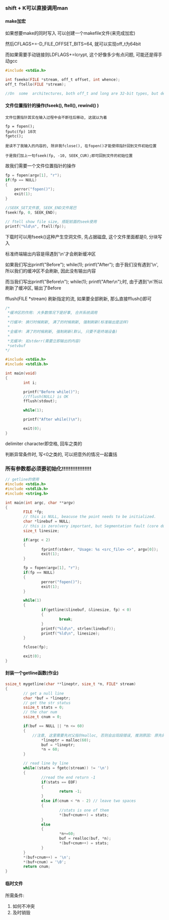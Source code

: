 ### shift + K可以直接调用man

#### make加宏

如果想要make的同时写入 可以创建一个makefile文件(来完成加宏)

然后CFLAGS+=-D_FILE_OFFSET_BITS=64, 就可以实现off_t为64bit

而如果需要手动链接则LDFLAGS+=lcrypt, 这个好像多少有点问题, 可能还是得手动gcc

```c
#include <stdio.h>

int fseeko(FILE *stream, off_t offset, int whence);
off_t ftello(FILE *stream);

//On  some  architectures, both off_t and long are 32-bit types, but defining _FILE_OFFSET_BITS with the value 64 (before including any header files) will turn off_t into a 64-bit type.
```



#### 文件位置指针的操作(fseek(), ftell(), rewind() )

```
文件位置指针其实在输入过程中会不断往后移动, 这就以为着
    
fp = fopen();
fputc(fp) 10次
fgetc(); 

是读不了我输入的内容的, 除非我fclose(), 在fopen()才能使得指针回到文件初始位置

于是我们加上一句fseek(fp, -10, SEEK_CUR);即可回到文件的初始位置
```

故我们需要一个文件位置指针的操作

```C
fp = fopen(argv[1], "r");
if(fp == NULL)
{
    perror("fopen()");
    exit(1);
}

//SEEK_SET文件首, SEEK_END文件尾巴
fseek(fp, 0, SEEK_END);

// ftell show file size, 搭配前面的seek使用
printf("%ld\n", ftell(fp));

```

下载时可以用fseek()这种产生空洞文件, 先占据磁盘, 这个文件里面都是0, 分块写入



标准终端输出内容是得遇到'\n'才会刷新缓冲区

如果我们写出printf("Before"); while(1); printf("After"); 由于我们没有遇到'\n', 所以我们的缓冲区不会刷新, 因此没有输出内容

而当我们写出printf("Before\n"); while(1); printf("After\n");时, 由于遇到'\n'所以刷新了缓冲区, 输出了Before



fflush(FILE *stream) 刷新指定的流, 如果要全部刷新, 那么直接fflush()即可

```c
/*
 *缓冲区的作用: 大多数情况下是好事, 合并系统调用
 *
 *行缓冲: 换行时候刷新, 满了的时候刷新, 强制刷新(标准输出是这样)
 *
 *全缓冲: 满了的时候刷新, 强制刷新(默认, 只要不是终端设备)
 *
 *无缓冲: 如stderr(需要立即输出的内容)
 *setvbuf
*/

#include <stdio.h>
#include <stdlib.h>

int main(void)
{
        int i;

        printf("Before while()");
        //fflush(NULL) is OK
        fflush(stdout);

        while(1);

        printf("After while()\n");

        exit(0);
}
```



delimiter character即空格, 回车之类的

判断异常条件时, 写<0之类的, 可以把意外的情况一起囊括



### 所有参数都必须要初始化!!!!!!!!!!!!!!!!!



```C
// getline的使用
#include <stdio.h>
#include <stdlib.h>
#include <string.h>

int main(int argc, char **argv)
{
        FILE *fp;
        // this is NULL, beacuse the point needs to be initialized.
        char *linebuf = NULL;
        // this is zero(very important, but Segmentation fault (core dumped)
        size_t linesize;

        if(argc < 2)
        {
                fprintf(stderr, "Usage: %s <src_file> <>", argv[0]);
                exit(1);
        }

        fp = fopen(argv[1], "r");
        if(fp == NULL)
        {
                perror("fopen()");
                exit(1);
        }

        while(1)
        {
                if(getline(&linebuf, &linesize, fp) < 0)
                {
                        break;
                }
                printf("%ld\n", strlen(linebuf));
                printf("%ld\n", linesize);
        }

        fclose(fp);

        exit(0);
}
```



#### 封装一个getline函数(作业)

```C
ssize_t mygetline(char **lineptr, size_t *n, FILE* stream)
{
        // get a null line
        char *buf = *lineptr;
        // get the str status
        ssize_t stats = 0;
        // the char num
        ssize_t cnum = 0;

        if(buf == NULL || *n <= 60)
        {
            //注意, 这里需要先对父指针malloc, 否则会出现段错误, 推测原因: 原先的指针必须指向一块             //空间, 而后继指针只能进行改动空间
                *lineptr = malloc(60);
                buf = *lineptr;
                *n = 60;
        }

        // read line by line 
        while((stats = fgetc(stream)) != '\n')
        {
                //read the end return -1
                if(stats == EOF)
                {
                        return -1;
                }
                else if(cnum < *n - 2) // leave two spaces
                {
                        //stats is one of them
                        *(buf+cnum++) = stats;
                }
                else
                {
                        *n+=60;
                        buf = realloc(buf, *n);
                        *(buf+cnum++) = stats;
                }
        }
        *(buf+cnum++) = '\n';
        *(buf+cnum) = '\0';
        return cnum;
}

```



#### 临时文件

所需条件:

1. 如何不冲突
2. 及时销毁
